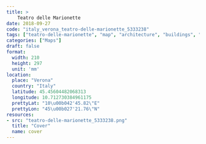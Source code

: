 ```yaml
---
title: > 
    Teatro delle Marionette
date: 2018-09-27
code: "italy_verona_teatro-delle-marionette_5333238"
tags: ["teatro-delle-marionette", "map", "architecture", "buildings", "Verona", "Italy"]
categories: ["Maps"]
draft: false
format:
  width: 210
  height: 297
  unit: 'mm'
location:
  place: "Verona"
  country: "Italy"
  latitude: 45.45604482068313
  longitude: 10.712730384961175
  prettyLat: "10\u00b042'45.82\"E"
  prettyLon: "45\u00b027'21.76\"N"
resources:
- src: "teatro-delle-marionette_5333238.png"
  title: "Cover"
  name: cover
---
```

